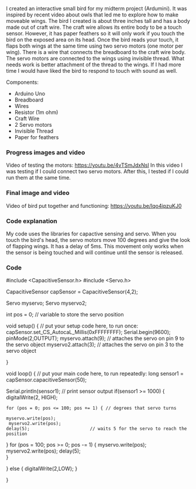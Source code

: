 

I created an interactive small bird for my midterm project (Ardumini). It was inspired by recent video about owls that led me to explore how to make moveable wings. The bird I created is about three inches tall and has a body made out of craft wire. The craft wire allows its entire body to be a touch sensor. However, it has paper feathers so it will only work if you touch the bird on the exposed area on its head. Once the bird reads your touch, it flaps both wings at the same time using two servo motors (one motor per wing). There is a wire that connects the breadboard to the craft wire body. The servo motors are connected to the wings using invisible thread. What needs work is better attachment of the thread to the wings. If I had more time I would have liked the bird to respond to touch with sound as well.

Components:
- Arduino Uno
- Breadboard
- Wires
- Resistor (1m ohm)
- Craft Wire
- 2 Servo motors
- Invisible Thread
- Paper for feathers

### Progress images and video

Video of testing the motors: https://youtu.be/4vTSmJdxNsI
In this video I was testing if I could connect two servo motors. After this, I tested if I could run them at the same time.

### Final image and video

Video of bird put together and functioning: https://youtu.be/Iqo4ipzuKJ0

### Code explanation

My code uses the libraries for capactive sensing and servo. When you touch the bird's head, the servo motors move 100 degrees and give the look of flapping wings. It has a delay of 5ms. This movement only works when the sensor is being touched and will continue until the sensor is released.

### Code

#include <CapacitiveSensor.h>
#include <Servo.h>

CapacitiveSensor capSensor = CapacitiveSensor(4,2);

Servo myservo;
Servo myservo2;

int pos = 0;    // variable to store the servo position

void setup() {
  // put your setup code here, to run once:
capSensor.set_CS_AutocaL_Millis(0xFFFFFFFF);
 Serial.begin(9600);
 pinMode(2,OUTPUT);
  myservo.attach(9);  // attaches the servo on pin 9 to the servo object
  myservo2.attach(3); // attaches the servo on pin 3 to the servo object

}

void loop() {
  // put your main code here, to run repeatedly:
  long sensor1 = capSensor.capacitiveSensor(50);

   Serial.println(sensor1);  // print sensor output
   if(sensor1 >= 1000)
   {
    digitalWrite(2, HIGH);

    for (pos = 0; pos <= 100; pos += 1) { // degrees that servo turns

    myservo.write(pos);              
     myservo2.write(pos);
    delay(5);                       // waits 5 for the servo to reach the position
  }
  for (pos = 100; pos >= 0; pos -= 1) {
    myservo.write(pos);              
     myservo2.write(pos);
    delay(5);                       
  }



   }
   else {
    digitalWrite(2,LOW);
   }


}

